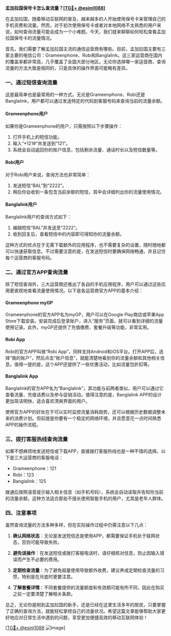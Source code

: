 **孟加拉国保号卡怎么查流量？[[TG💪+ @esim1088](https://t.me/s/esim1088)]**

在孟加拉国，随着移动互联网的普及，越来越多的人开始使用保号卡来管理自己的手机资费和流量。然而，对于初次使用保号卡或者对本地网络不太熟悉的用户来说，如何查询流量可能会成为一个小难题。今天，我们就来聊聊如何轻松查看孟加拉国保号卡的流量情况。

首先，我们需要了解孟加拉国主流的通信运营商有哪些。目前，孟加拉国主要有三家主要的电信公司：Grameenphone、Robi和Banglalink。这三家运营商在国内的覆盖率都非常高，几乎覆盖了全国大部分地区。无论你选择哪一家运营商，查询流量的方法大致是相同的，只是具体的操作界面可能略有差异。

### **一、通过短信查询流量**

这是最简单也是最常用的一种方式。无论是Grameenphone、Robi还是Banglalink，用户都可以通过发送特定的代码到客服号码来查询当前的流量余额。

#### **Grameenphone用户**
如果你是Grameenphone的用户，只需按照以下步骤操作：
1. 打开手机上的短信功能。
2. 输入“*121#”并发送到“121”。
3. 系统会自动返回你的账户信息，包括剩余流量、通话时长以及短信数量等。

#### **Robi用户**
对于Robi用户来说，查询方法也非常简单：
1. 发送短信“BAL”到“2222”。
2. 稍后你会收到一条包含当前余额的短信，其中会详细列出你的流量使用情况。

#### **Banglalink用户**
Banglalink用户的查询方式如下：
1. 编辑短信“BAL”并发送至“2222”。
2. 收到回复后，查看短信中的内容即可得知你的流量余额。

这种方式的优点在于无需下载额外的应用程序，也不需要复杂的设置，随时随地都可以快速获取信息。不过需要注意的是，在发送短信时要确保网络畅通，并且记住每个运营商的客服号码。

### **二、通过官方APP查询流量**

除了短信查询外，三大运营商还推出了各自的手机应用程序，用户可以通过这些应用更直观地查看流量使用情况。以下是各运营商官方APP的基本介绍：

#### **Grameenphone myGP**
Grameenphone的官方APP名为myGP，用户可以在Google Play商店或苹果App Store下载安装。安装完成后登录账户，进入“服务”页面，就可以看到详细的流量使用记录。此外，myGP还提供了充值缴费、套餐升级等功能，非常实用。

#### **Robi App**
Robi的官方APP叫做“Robi App”，同样支持Android和iOS平台。打开APP后，选择“我的账户”，然后点击“账户信息”，就能清楚地看到你的流量余额和其他相关信息。值得一提的是，这个APP还提供了一些优惠活动，比如流量包折扣等。

#### **Banglalink App**
Banglalink的官方APP名为“Banglalink”，其功能与前两者类似，用户可以通过它查看流量、充值话费以及参与促销活动。值得注意的是，Banglalink APP的设计更加简洁明快，适合喜欢清爽界面的用户。

使用官方APP的好处在于可以实时监控流量消耗趋势，还可以根据历史数据调整未来的消费计划。但前提是你要有一个稳定的网络环境，并且愿意花一点时间熟悉APP的操作流程。

### **三、拨打客服热线查询流量**

如果不想麻烦地发送短信或下载APP，直接拨打客服热线也是一种不错的选择。以下是三大运营商的客服电话：

- Grameenphone：121
- Robi：123
- Banglalink：125

拨通后按照语音提示输入相关信息（如手机号码），系统会自动读取并告知你当前的流量余额。这种方法适合那些不擅长使用智能手机的用户，尤其是老年人群体。

### **四、注意事项**

虽然查询流量的方法多种多样，但在实际操作过程中仍需注意以下几点：

1. **确认网络状态**：无论是发送短信还是使用APP，都需要保证手机处于联网状态，否则可能导致失败。
   
2. **避免误操作**：在发送短信或拨打客服电话时，请仔细核对信息，防止因输入错误而产生不必要的费用。

3. **定期检查流量**：为了避免超量使用导致额外收费，建议养成定期检查流量的习惯，特别是在月底时更要注意。

4. **了解套餐详情**：不同套餐提供的流量额度和有效期可能有所不同，因此在购买之前一定要清楚了解相关条款。

总之，无论你是刚到孟加拉国的新手，还是已经在这里生活多年的居民，只要掌握了正确的查询方法，就能轻松掌控自己的流量状况。希望这篇文章能够帮助大家更好地应对日常生活中遇到的问题，享受更加便捷高效的移动互联网体验！

[[TG💪+ @esim1088](https://t.me/s/esim1088) ![Image](https://i.postimg.cc/4NQfJmqS/Snipaste-2025-05-13-00-14-12.png)]